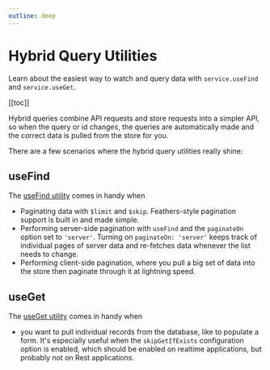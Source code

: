 ```yaml
---
outline: deep
---
```


<script setup>
import Badge from '../components/Badge.vue'
import BlockQuote from '../components/BlockQuote.vue'
</script>

# Hybrid Query Utilities

Learn about the easiest way to watch and query data with `service.useFind` and `service.useGet`.

[[toc]]

Hybrid queries combine API requests and store requests into a simpler API, so when the query or id changes, the queries
are automatically made and the correct data is pulled from the store for you.

There are a few scenarios where the hybrid query utilities really shine:

## useFind

The [useFind utility](./use-find) comes in handy when

- Paginating data with `$limit` and `$skip`. Feathers-style pagination support is built in and made simple.
- Performing server-side pagination with `useFind` and the `paginateOn` option set to `'server'`. Turning on
`paginateOn: 'server'` keeps track of individual pages of server data and re-fetches data whenever the list needs to change.
- Performing client-side pagination, where you pull a big set of data into the store then paginate through it at
lightning speed.

## useGet

The [useGet utility](./use-get) comes in handy when

- you want to pull individual records from the database, like to populate a form. It's especially useful when the
`skipGetIfExists` configuration option is enabled, which should be enabled on realtime applications, but probably not on
Rest applications.
